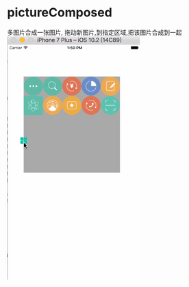 # pictureComposed
多图片合成一张图片, 拖动新图片,到指定区域,把该图片合成到一起![image](https://github.com/RyanQinqhw/pictureComposed/blob/master/images/gitDemo1.gif)
